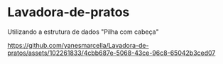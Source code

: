 # Lavadora-de-pratos
Utilizando a estrutura de dados "Pilha com cabeça"


https://github.com/yanesmarcella/Lavadora-de-pratos/assets/102261833/4cbb687e-5068-43ce-96c8-65042b3ced07

